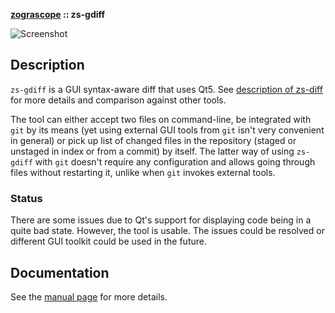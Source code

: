 **[zograscope][zograscope] :: zs-gdiff**

![Screenshot](data/example/screenshot.png)

## Description ##

`zs-gdiff` is a GUI syntax-aware diff that uses Qt5.  See [description of
zs-diff][zs-diff] for more details and comparison against other tools.

The tool can either accept two files on command-line, be integrated with `git`
by its means (yet using external GUI tools from `git` isn't very convenient in
general) or pick up list of changed files in the repository (staged or unstaged
in index or from a commit) by itself.  The latter way of using `zs-gdiff` with
`git` doesn't require any configuration and allows going through files without
restarting it, unlike when `git` invokes external tools.

### Status ###

There are some issues due to Qt's support for displaying code being in a quite
bad state.  However, the tool is usable.  The issues could be resolved or
different GUI toolkit could be used in the future.

## Documentation ##

See the [manual page][manual] for more details.

[zograscope]: ../../README.md
[manual]: ../../docs/zs-gdiff.md
[zs-diff]: ../diff/README.md
